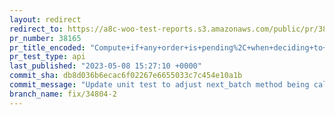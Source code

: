 ```yaml
---
layout: redirect
redirect_to: https://a8c-woo-test-reports.s3.amazonaws.com/public/pr/38165/api/index.html
pr_number: 38165
pr_title_encoded: "Compute+if+any+order+is+pending%2C+when+deciding+to+process+next+migration+batch"
pr_test_type: api
last_published: "2023-05-08 15:27:10 +0000"
commit_sha: db8d036b6ecac6f02267e6655033c7c454e10a1b
commit_message: "Update unit test to adjust next_batch method being called twice."
branch_name: fix/34804-2
---
```

